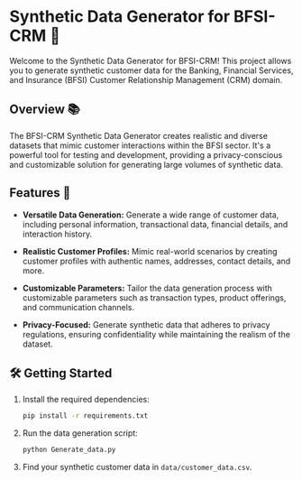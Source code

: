 # Synthetic Data Generator for BFSI-CRM 🚀

Welcome to the Synthetic Data Generator for BFSI-CRM! This project allows you to generate synthetic customer data for the Banking, Financial Services, and Insurance (BFSI) Customer Relationship Management (CRM) domain.

## Overview 📚

The BFSI-CRM Synthetic Data Generator creates realistic and diverse datasets that mimic customer interactions within the BFSI sector. It's a powerful tool for testing and development, providing a privacy-conscious and customizable solution for generating large volumes of synthetic data.

## Features 🌟

- **Versatile Data Generation:** Generate a wide range of customer data, including personal information, transactional data, financial details, and interaction history.

- **Realistic Customer Profiles:** Mimic real-world scenarios by creating customer profiles with authentic names, addresses, contact details, and more.

- **Customizable Parameters:** Tailor the data generation process with customizable parameters such as transaction types, product offerings, and communication channels.

- **Privacy-Focused:** Generate synthetic data that adheres to privacy regulations, ensuring confidentiality while maintaining the realism of the dataset.

## 🛠️ Getting Started

1. Install the required dependencies:
    ```bash
    pip install -r requirements.txt
    ```

2. Run the data generation script:
    ```bash
    python Generate_data.py
    ```

3. Find your synthetic customer data in `data/customer_data.csv`.
